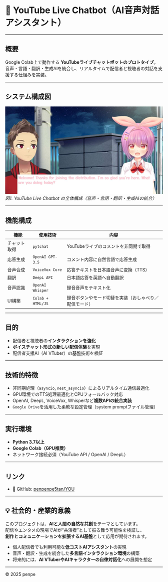# 🎤 YouTube Live Chatbot（AI音声対話アシスタント）

---

## 概要
Google Colab上で動作する **YouTubeライブチャットボットのプロトタイプ**。  
音声・言語・翻訳・生成AIを統合し、リアルタイムで配信者と視聴者の対話を支援する仕組みを実装。

---

## システム構成図

![システム構成図](/assets/images/voicebot_diagram.png)
*図1. YouTube Live Chatbot の全体構成（音声・言語・翻訳・生成AIの統合）*

---

## 機能構成

| 機能 | 使用技術 | 内容 |
|------|------------|------|
| チャット取得 | `pytchat` | YouTubeライブのコメントを非同期で取得 |
| 応答生成 | `OpenAI GPT-3.5` | コメント内容に自然言語で応答生成 |
| 音声合成 | `VoiceVox Core` | 応答テキストを日本語音声に変換（TTS） |
| 翻訳 | `DeepL API` | 日本語応答を英語へ自動翻訳 |
| 音声認識 | `OpenAI Whisper` | 録音音声をテキスト化 |
| UI構築 | `Colab + HTML/JS` | 録音ボタンやモード切替を実装（おしゃべり／配信モード） |

---

## 目的
- 配信者と視聴者の**インタラクションを強化**  
- **ボイスチャット形式の新しい配信体験**を実現  
- 配信者支援AI（AI VTuber）の基盤技術を検証  

---

## 技術的特徴
- 非同期処理（`asyncio`, `nest_asyncio`）によるリアルタイム通信最適化  
- GPU環境でのTTS処理最適化とCPUフォールバック対応  
- OpenAI, DeepL, VoiceVox, Whisperなど**複数APIの統合実装**  
- `Google Drive`を活用した柔軟な設定管理（system promptファイル管理）  

---

## 実行環境
- **Python 3.7以上**
- **Google Colab（GPU推奨）**
- ネットワーク接続必須（YouTube API / OpenAI / DeepL）

---

## リンク
- 🧠 GitHub: [penpenpe5tan/YOU](https://github.com/penpenpe5tan/YOU)

---

## 💡 社会的・産業的意義
このプロジェクトは、**AIと人間の自然な共創**をテーマとしています。  
配信やエンタメの現場でAIが“共演者”として振る舞う可能性を検証し、  
**創作とコミュニケーションを拡張するAI基盤**として応用が期待されます。

- 個人配信者でも利用可能な**低コストAIアシスタント**の実現  
- 音声・翻訳・生成を統合した**多言語インタラクション環境**の構築  
- 将来的には、**AI VTuberやAIキャラクターの自律対話化**への展開を想定  

---

© 2025 penpe
